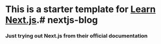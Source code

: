 # This is a starter template for [Learn Next.js](https://nextjs.org/learn).# nextjs-blog

### Just trying out Next.js from their official documentation
